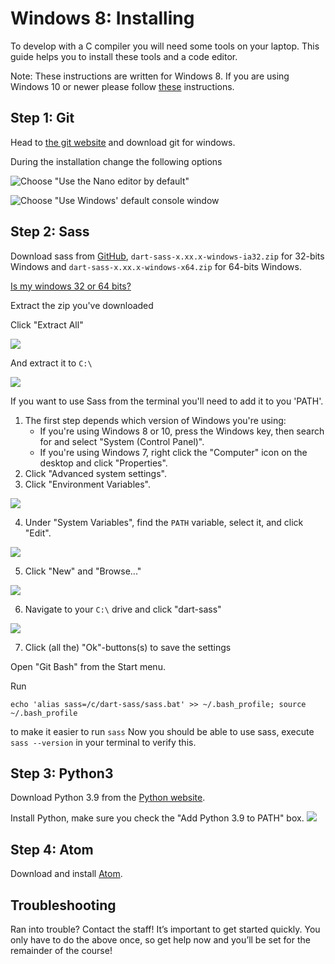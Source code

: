 # Windows 8: Installing

To develop with a C compiler you will need some tools on your laptop. This guide helps you to install these tools and a code editor.

Note: These instructions are written for Windows 8. If you are using Windows 10 or newer please follow [these](/extra/installatie/windows) instructions.

## Step 1: Git

Head to [the git website](https://git-scm.com/downloads) and download git for windows.

During the installation change the following options

![Choose "Use the Nano editor by default"](git_nano.png)

![Choose "Use Windows' default console window](git_terminal.png)

## Step 2: Sass

Download sass from [GitHub](https://github.com/sass/dart-sass/releases/), `dart-sass-x.xx.x-windows-ia32.zip` for 32-bits Windows and `dart-sass-x.xx.x-windows-x64.zip` for 64-bits Windows.

[Is my windows 32 or 64 bits?](https://www.howtogeek.com/howto/21726/how-do-i-know-if-im-running-32-bit-or-64-bit-windows-answers/)

Extract the zip you've downloaded

Click "Extract All"

![](sass_extract1.png)

And extract it to `C:\`

![](sass_extract2.png)

If you want to use Sass from the terminal you'll need to add it to you 'PATH'.

1. The first step depends which version of Windows you're using:
    - If you're using Windows 8 or 10, press the Windows key, then search for and
    select "System (Control Panel)".
    - If you're using Windows 7, right click the "Computer" icon on the desktop
    and click "Properties".
2. Click "Advanced system settings".
3. Click "Environment Variables".

![](sass-path1.png)

4. Under "System Variables", find the `PATH` variable, select it, and click "Edit".

![](sass-path2.png)

5. Click "New" and "Browse..."

![](sass-path3.png)

6. Navigate to your `C:\` drive and click "dart-sass"

![](sass-path4.png)

7. Click (all the) "Ok"-buttons(s) to save the settings

Open "Git Bash" from the Start menu.

Run

    echo 'alias sass=/c/dart-sass/sass.bat' >> ~/.bash_profile; source ~/.bash_profile

to make it easier to run `sass`
Now you should be able to use sass, execute `sass --version` in your terminal to verify this.

## Step 3: Python3

Download Python 3.9 from the [Python website](https://www.python.org/downloads/).

Install Python, make sure you check the "Add Python 3.9 to PATH" box.
![](python.png)

## Step 4: Atom


Download and install [Atom](https://atom.io/).



## Troubleshooting
Ran into trouble? Contact the staff! It’s important to get started quickly. You only have to do the above once, so get help now and you’ll be set for the remainder of the course!
